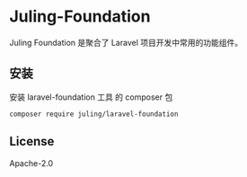 # Juling-Foundation

Juling Foundation 是聚合了 Laravel 项目开发中常用的功能组件。

## 安装

安装 laravel-foundation 工具 的 composer 包

```
composer require juling/laravel-foundation
```

## License

Apache-2.0